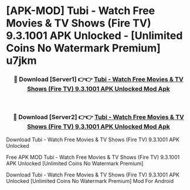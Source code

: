 # [APK-MOD] Tubi - Watch Free Movies & TV Shows (Fire TV) 9.3.1001 APK Unlocked - [Unlimited Coins No Watermark Premium] u7jkm



<div align="center">
<h3>🔴 Download [Server1] 👉👉 <a href="https://momento.my/?title=Tubi_-_Watch_Free_Movies_&_TV_Shows_(Fire_TV)_9.3.1001_APK_Unlocked">Tubi - Watch Free Movies & TV Shows (Fire TV) 9.3.1001 APK Unlocked Mod Apk</a></h3><br>

<h3>🔴 Download [Server2] 👉👉 <a href="https://momento.my/?title=Tubi_-_Watch_Free_Movies_&_TV_Shows_(Fire_TV)_9.3.1001_APK_Unlocked">Tubi - Watch Free Movies & TV Shows (Fire TV) 9.3.1001 APK Unlocked Mod Apk</a></h3>
</div>



Download Tubi - Watch Free Movies & TV Shows (Fire TV) 9.3.1001 APK Unlocked 

Free APK MOD Tubi - Watch Free Movies & TV Shows (Fire TV) 9.3.1001 APK Unlocked [Unlimited Coins No Watermark Premium]

Download Tubi - Watch Free Movies & TV Shows (Fire TV) 9.3.1001 APK Unlocked [Unlimited Coins No Watermark Premium] Mod For Android
